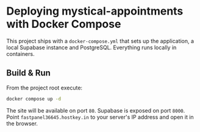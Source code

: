 # Deploying mystical-appointments with Docker Compose

This project ships with a `docker-compose.yml` that sets up the application, a local
Supabase instance and PostgreSQL. Everything runs locally in containers.

## Build & Run

From the project root execute:

```sh
docker compose up -d
```

The site will be available on port `80`. Supabase is exposed on port `8000`.
Point `fastpanel36645.hostkey.in` to your server's IP address and open it in the browser.
